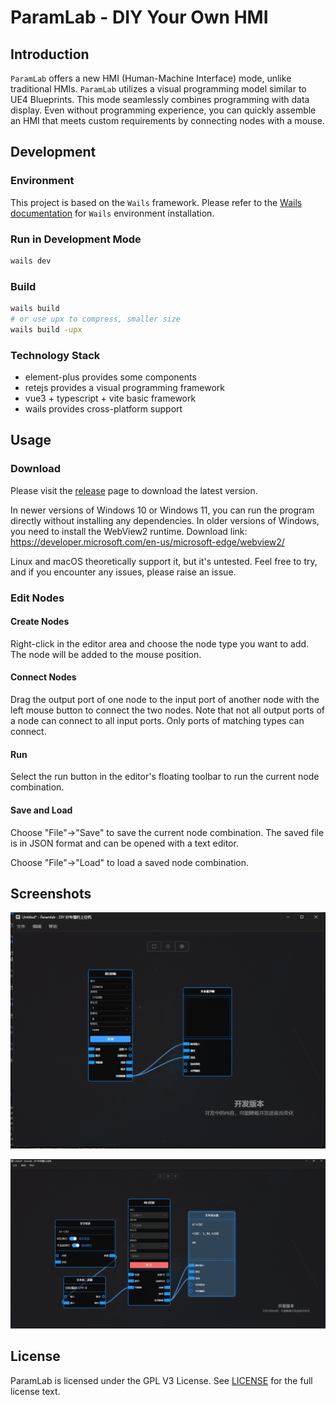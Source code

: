 # ParamLab - DIY Your Own HMI

## Introduction

`ParamLab` offers a new HMI (Human-Machine Interface) mode, unlike traditional HMIs. `ParamLab` utilizes a visual programming model similar to UE4 Blueprints. This mode seamlessly combines programming with data display. Even without programming experience, you can quickly assemble an HMI that meets custom requirements by connecting nodes with a mouse.

## Development

### Environment

This project is based on the `Wails` framework. Please refer to the [Wails documentation](https://wails.io/zh-Hans/docs/gettingstarted/installation) for `Wails` environment installation.

### Run in Development Mode

```bash
wails dev
```

### Build

```bash
wails build
# or use upx to compress, smaller size
wails build -upx
```

### Technology Stack

- element-plus provides some components
- retejs provides a visual programming framework
- vue3 + typescript + vite basic framework
- wails provides cross-platform support

## Usage

### Download

Please visit the [release](https://github.com/hempflower/ParamLab/releases) page to download the latest version.

In newer versions of Windows 10 or Windows 11, you can run the program directly without installing any dependencies.
In older versions of Windows, you need to install the WebView2 runtime. Download link: https://developer.microsoft.com/en-us/microsoft-edge/webview2/

Linux and macOS theoretically support it, but it's untested. Feel free to try, and if you encounter any issues, please raise an issue.

### Edit Nodes

#### Create Nodes

Right-click in the editor area and choose the node type you want to add. The node will be added to the mouse position.

#### Connect Nodes

Drag the output port of one node to the input port of another node with the left mouse button to connect the two nodes.
Note that not all output ports of a node can connect to all input ports. Only ports of matching types can connect.

#### Run

Select the run button in the editor's floating toolbar to run the current node combination.

#### Save and Load

Choose "File"->"Save" to save the current node combination. The saved file is in JSON format and can be opened with a text editor.

Choose "File"->"Load" to load a saved node combination.

## Screenshots

![node-connect](./screenshots/node-connection.png)

![serial-util](./screenshots/serial-debug.png)

## License

ParamLab is licensed under the GPL V3 License. See [LICENSE](./LICENSE) for the full license text.

